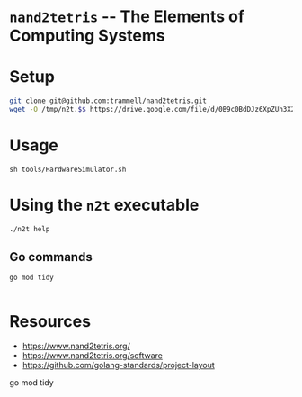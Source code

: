 # `nand2tetris` -- The Elements of Computing Systems

# Setup

```sh
git clone git@github.com:trammell/nand2tetris.git
wget -O /tmp/n2t.$$ https://drive.google.com/file/d/0B9c0BdDJz6XpZUh3X2dPR1o0MUE/view
```

# Usage

`sh tools/HardwareSimulator.sh`

# Using the `n2t` executable

```sh
./n2t help

```

## Go commands

```
go mod tidy


```


# Resources

* <https://www.nand2tetris.org/>
* <https://www.nand2tetris.org/software>
* <https://github.com/golang-standards/project-layout>




go mod tidy

